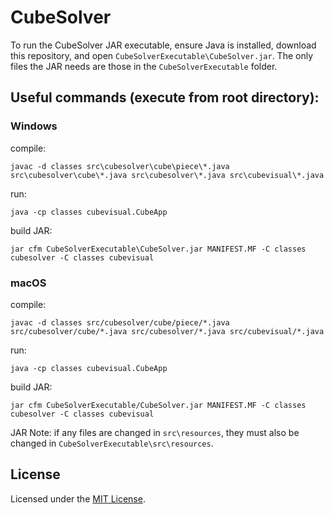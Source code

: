# CubeSolver
To run the CubeSolver JAR executable, ensure Java is installed, download this repository, and open ```CubeSolverExecutable\CubeSolver.jar```. The only files the JAR needs are those in the ```CubeSolverExecutable``` folder.
## Useful commands (execute from root directory):
### Windows
compile:
```
javac -d classes src\cubesolver\cube\piece\*.java src\cubesolver\cube\*.java src\cubesolver\*.java src\cubevisual\*.java
```
run:
```
java -cp classes cubevisual.CubeApp
```
build JAR:
```
jar cfm CubeSolverExecutable\CubeSolver.jar MANIFEST.MF -C classes cubesolver -C classes cubevisual
```
### macOS
compile:
```
javac -d classes src/cubesolver/cube/piece/*.java src/cubesolver/cube/*.java src/cubesolver/*.java src/cubevisual/*.java
```
run:
```
java -cp classes cubevisual.CubeApp
```
build JAR:
```
jar cfm CubeSolverExecutable/CubeSolver.jar MANIFEST.MF -C classes cubesolver -C classes cubevisual
```
JAR Note: if any files are changed in ```src\resources```, they must also be changed in ```CubeSolverExecutable\src\resources```.
## License
Licensed under the [MIT License](LICENSE).
